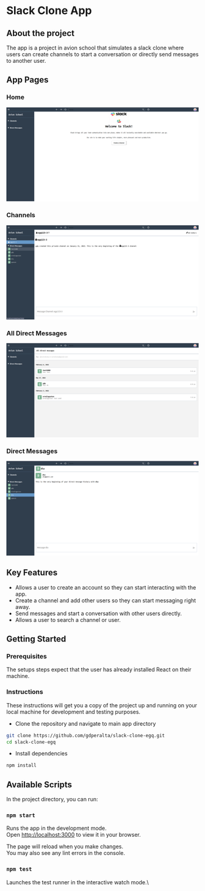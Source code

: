 # **Slack Clone App**

## **About the project**

The app is a project in avion school that simulates a slack clone where users can create channels to start a conversation or directly send messages to another user.

## **App Pages**

### **Home**

![homepage][homepage_pic]

### **Channels**

![channels][channels_pic]

### **All Direct Messages**

![all direct messages][direct_messages_pic]

### **Direct Messages**

![messages][messages_pic]

## **Key Features**

- Allows a user to create an account so they can start interacting with the app.
- Create a channel and add other users so they can start messaging right away.
- Send messages and start a conversation with other users directly.
- Allows a user to search a channel or user.

## **Getting Started**

### **Prerequisites**

The setups steps expect that the user has already installed React on their machine.

### **Instructions**

These instructions will get you a copy of the project up and running on your local machine for development and testing purposes.

- Clone the repository and navigate to main app directory

```bash
git clone https://github.com/gdperalta/slack-clone-egq.git
cd slack-clone-egq
```

- Install dependencies

```bash
npm install
```

## Available Scripts

In the project directory, you can run:

### `npm start`

Runs the app in the development mode.\
Open [http://localhost:3000](http://localhost:3000) to view it in your browser.

The page will reload when you make changes.\
You may also see any lint errors in the console.

### `npm test`

Launches the test runner in the interactive watch mode.\

[homepage_pic]: src/assets/images/homepage.png
[channels_pic]: src/assets/images/channels.png
[direct_messages_pic]: src/assets/images/directMessages.png
[messages_pic]: src/assets/images/messages.png
